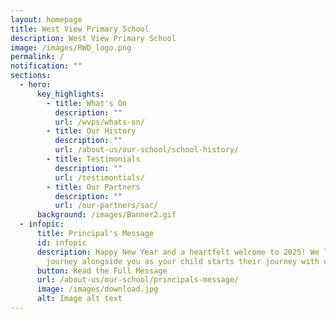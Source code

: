 ```yaml
---
layout: homepage
title: West View Primary School
description: West View Primary School
image: /images/RWD_logo.png
permalink: /
notification: ""
sections:
  - hero:
      key_highlights:
        - title: What's On
          description: ""
          url: /wvps/whats-on/
        - title: Our History
          description: ""
          url: /about-us/our-school/school-history/
        - title: Testimonials
          description: ""
          url: /testimontials/
        - title: Our Partners
          description: ""
          url: /our-partners/sac/
      background: /images/Banner2.gif
  - infopic:
      title: Principal's Message
      id: infopic
      description: Happy New Year and a heartfelt welcome to 2025! We look forward to
        journey alongside you as your child starts their journey with us.
      button: Read the Full Message
      url: /about-us/our-school/principals-message/
      image: /images/download.jpg
      alt: Image alt text
---
```

